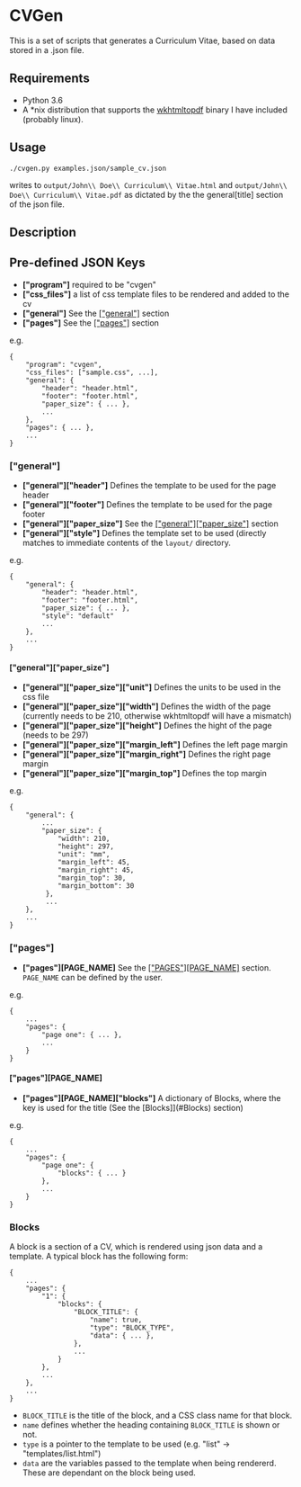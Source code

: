 # CVGen
This is a set of scripts that generates a Curriculum Vitae, based on data stored in a .json file.

## Requirements
* Python 3.6
* A \*nix distribution that supports the [wkhtmltopdf](https://wkhtmltopdf.org/) binary I have included (probably linux).

## Usage

    ./cvgen.py examples.json/sample_cv.json

writes to `output/John\\ Doe\\ Curriculum\\ Vitae.html`
and `output/John\\ Doe\\ Curriculum\\ Vitae.pdf`
as dictated by the the general[title] section of the json file.

## Description

## Pre-defined JSON Keys

* **["program"]** required to be "cvgen"
* **["css_files"]** a list of css template files to be rendered and added to the cv
* **["general"]** See the [["general"]](#["general"]) section
* **["pages"]** See the [["pages"]](#["pages"]) section

e.g.

    {
        "program": "cvgen",
        "css_files": ["sample.css", ...],
        "general": {
            "header": "header.html",
            "footer": "footer.html",
            "paper_size": { ... },
            ...
        },
        "pages": { ... },
        ...
    }

### ["general"]
* **["general"]["header"]** Defines the template to be used for the page header
* **["general"]["footer"]** Defines the template to be used for the page footer
* **["general"]["paper_size"]** See the [["general"]["paper_size"]](#["general"]["paper_size"]) section
* **["general"]["style"]** Defines the template set to be used (directly matches to immediate contents of the `layout/` directory.

e.g.

    {
        "general": {
            "header": "header.html",
            "footer": "footer.html",
            "paper_size": { ... },
            "style": "default"
            ...
        },
        ...
    }

#### ["general"]["paper_size"]
* **["general"]["paper_size"]["unit"]** Defines the units to be used in the css file
* **["general"]["paper_size"]["width"]** Defines the width of the page (currently needs to be 210, otherwise wkhtmltopdf will have a mismatch)
* **["general"]["paper_size"]["height"]** Defines the hight of the page (needs to be 297)
* **["general"]["paper_size"]["margin_left"]** Defines the left page margin
* **["general"]["paper_size"]["margin_right"]** Defines the right page margin
* **["general"]["paper_size"]["margin_top"]** Defines the top margin

e.g.

    {
        "general": {
            ...
            "paper_size": {
                "width": 210,
                "height": 297,
                "unit": "mm",
                "margin_left": 45,
                "margin_right": 45,
                "margin_top": 30,
                "margin_bottom": 30
             },
             ...
        },
        ...
    }


### ["pages"]
* **["pages"][PAGE_NAME]** See the [["PAGES"][PAGE_NAME]](#["pages"][PAGE_NAME]) section. `PAGE_NAME` can be defined by the user.

e.g.

    {
        ...
        "pages": {
            "page one": { ... },
            ...
        }
    }
  

#### ["pages"][PAGE_NAME]
* **["pages"][PAGE_NAME]["blocks"]** A dictionary of Blocks, where the key is used for the title (See the [Blocks]](#Blocks) section)

e.g.

    {
        ...
        "pages": {
            "page one": { 
                "blocks": { ... }
            },
            ...
        }
    }

### Blocks
A block is a section of a CV, which is rendered using json data and a template.
A typical block has the following form:

    {
        ...
        "pages": {
            "1": {
                "blocks": {
                    "BLOCK_TITLE": {
                        "name": true,
                        "type": "BLOCK_TYPE",
                        "data": { ... },
                    }, 
                    ...
                }
            },
            ...
        },
        ...
    }

* `BLOCK_TITLE` is the title of the block, and a CSS class name for that block.
* `name` defines whether the heading containing `BLOCK_TITLE` is shown or not.
* `type` is a pointer to the template to be used (e.g. "list" -> "templates/list.html")
* `data` are the variables passed to the template when being rendererd. These are dependant on the block being used.
